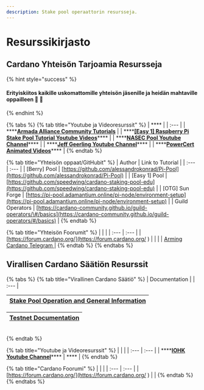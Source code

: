 ```yaml
---
description: Stake pool operaattorin resursseja.
---
```


# Resurssikirjasto

## Cardano Yhteisön Tarjoamia Resursseja

{% hint style="success" %}
#### Erityiskiitos kaikille uskomattomille yhteisön jäsenille ja heidän mahtaville oppailleen 🙏 🤗
{% endhint %}

{% tabs %}
{% tab title="Youtube ja Videoresurssit" %}
| \*\*\*\* |
| :--- |
| \*\*\*\*[**Armada Alliance Community Tutorials**](https://www.youtube.com/channel/UCligunhcmbMYaBUMvONsKwg) |
| \*\*\*\*[**\[Easy 1\] Raspberry Pi Stake Pool Tutorial Youtube Videos**](https://www.youtube.com/watch?v=tZykFS5D-jk&list=PLBhbLwOuj0DfTnneuG3vyoDHY7Dv_aiyq)\*\*\*\* |
| \*\*\*\*[**NASEC Pool Youtube Channel**](https://www.youtube.com/channel/UCv-eePQ0EpSV-jf-nJUPeeA/featured)\*\*\*\* |
| \*\*\*\*[**Jeff Geerling Youtube Channel**](https://www.youtube.com/channel/UCR-DXc1voovS8nhAvccRZhg)\*\*\*\* |
| \*\*\*\*[**PowerCert Animated Videos**](https://www.youtube.com/channel/UCJQJ4GjTiq5lmn8czf8oo0Q)\*\*\*\* |
{% endtab %}

{% tab title="Yhteisön oppaat/GitHubit" %}
| Author | Link to Tutorial |
| :--- | :--- |
| \[Berry\] Pool | [https://github.com/alessandrokonrad/Pi-Pool](https://github.com/alessandrokonrad/Pi-Pool) |
| \[Easy 1\] Pool | [https://github.com/speedwing/cardano-staking-pool-edu](https://github.com/speedwing/cardano-staking-pool-edu) |
| \[OTG\] Sun Forge | [https://pi-pool.adamantium.online/pi-node/environment-setup](https://pi-pool.adamantium.online/pi-node/environment-setup) |
| Guild Operators | [https://cardano-community.github.io/guild-operators/\#/basics](https://cardano-community.github.io/guild-operators/#/basics) |
{% endtab %}

{% tab title="Yhteisön Foorumit" %}
|  |  |
| :--- | :--- |
| [https://forum.cardano.org/](https://forum.cardano.org/
) |  |
|  | [Arming Cardano Telegram ](%20https://t.me/joinchat/FeKTCBu-pn5OUZUz4joF2w%20) |
{% endtab %}
{% endtabs %}

## Virallisen Cardano Säätiön Resurssit

{% tabs %}
{% tab title="Virallinen Cardano Säätiö" %}
| Documentation |
| :--- |


| [Stake Pool Operation and General Information](https://cardano.org/stake-pool-operation/) |
| :--- |


| [Testnet Documentation](https://developers.cardano.org/en/testnets/cardano/overview/) |
| :--- |


|  |
| :--- |
{% endtab %}

{% tab title="Youtube ja Videoresurssit" %}
|  |  |
| :--- | :--- |
| \*\*\*\*[**IOHK Youtube Channel**](https://www.youtube.com/channel/UCBJ0p9aCW-W82TwNM-z3V2w)\*\*\*\* | \*\*\*\* |
{% endtab %}

{% tab title="Cardano Foorumi" %}
|  |  |
| :--- | :--- |
| [https://forum.cardano.org/](https://forum.cardano.org/
) |  |
{% endtab %}
{% endtabs %}

